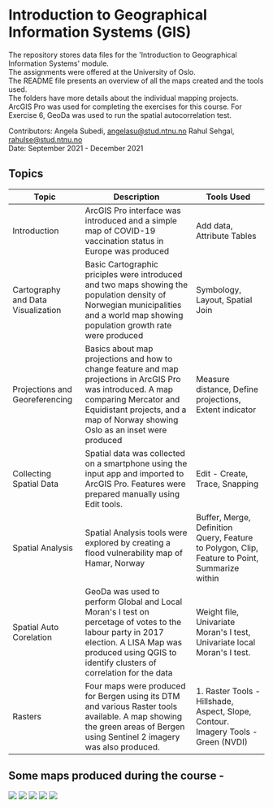 # Introduction to Geographical Information Systems (GIS)
The repository stores data files for the 'Introduction to Geographical Information Systems' module. \
The assignments were offered at the University of Oslo. \
The README file presents an overview of all the maps created and the tools used. \
The folders have more details about the individual mapping projects. \
ArcGIS Pro was used for completing the exercises for this course. For Exercise 6, GeoDa was used to run the spatial autocorrelation test.

Contributors: Angela Subedi, angelasu@stud.ntnu.no Rahul Sehgal, rahulse@stud.ntnu.no \
Date: September 2021 - December 2021

## Topics
| Topic | Description | Tools Used |
| ----------- | ----------- | ----------- |
| Introduction | ArcGIS Pro interface was introduced and a simple map of COVID-19 vaccination status in Europe was produced | Add data, Attribute Tables |
| Cartography and Data Visualization | Basic Cartographic priciples were introduced and two maps showing the population density of Norwegian municipalities and a world map showing population growth rate were produced | Symbology, Layout, Spatial Join |
| Projections and Georeferencing | Basics about map projections and how to change feature and map projections in ArcGIS Pro was introduced. A map comparing Mercator and Equidistant projects, and a map of Norway showing Oslo as an inset were produced| Measure distance, Define projections, Extent indicator
| Collecting Spatial Data | Spatial data was collected on a smartphone using the input app and imported to ArcGIS Pro. Features were prepared manually using Edit tools. | Edit - Create, Trace, Snapping |
| Spatial Analysis | Spatial Analysis tools were explored by creating a flood vulnerability map of Hamar, Norway | Buffer, Merge, Definition Query, Feature to Polygon, Clip, Feature to Point, Summarize within |
| Spatial Auto Corelation | GeoDa was used to perform Global and Local Moran's I test on percetage of votes to the labour party in 2017 election. A LISA Map was produced using QGIS to identify clusters of correlation for the data  | Weight file, Univariate Moran's I test, Univariate local Moran's I test.|
| Rasters | Four maps were produced for Bergen using its DTM and various Raster tools available. A map showing the green areas of Bergen using Sentinel 2 imagery was also produced. | 1. Raster Tools - Hillshade, Aspect, Slope, Contour. Imagery Tools - Green (NVDI)  |

## Some maps produced during the course - 

![](https://github.com/rahulse10/Introduction_to_GIS/blob/main/5.%20Spatial%20Analysis/Layout.jpg)
![](https://github.com/rahulse10/Introduction_to_GIS/blob/main/7.%20Rasters/Contour.jpg)
![](https://github.com/rahulse10/Introduction_to_GIS/blob/main/2.%20Cartography/Layout2.jpg)
![](https://github.com/rahulse10/Introduction_to_GIS/blob/main/7.%20Rasters/Slopes.jpg)
![](https://github.com/rahulse10/Introduction_to_GIS/blob/main/6.%20Spatial%20Autocorrelation/LISA%20MAP.jpg)
